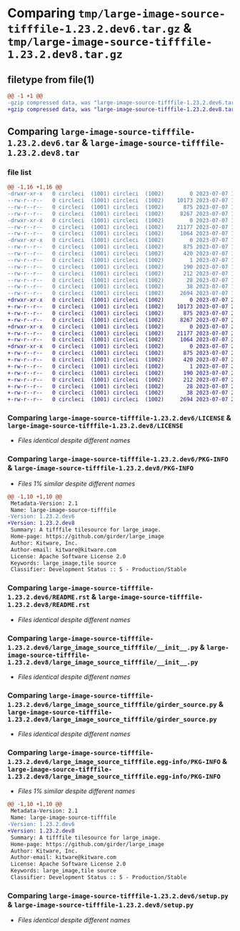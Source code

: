 # Comparing `tmp/large-image-source-tifffile-1.23.2.dev6.tar.gz` & `tmp/large-image-source-tifffile-1.23.2.dev8.tar.gz`

## filetype from file(1)

```diff
@@ -1 +1 @@
-gzip compressed data, was "large-image-source-tifffile-1.23.2.dev6.tar", last modified: Fri Jul  7 19:29:28 2023, max compression
+gzip compressed data, was "large-image-source-tifffile-1.23.2.dev8.tar", last modified: Fri Jul  7 21:16:13 2023, max compression
```

## Comparing `large-image-source-tifffile-1.23.2.dev6.tar` & `large-image-source-tifffile-1.23.2.dev8.tar`

### file list

```diff
@@ -1,16 +1,16 @@
-drwxr-xr-x   0 circleci  (1001) circleci  (1002)        0 2023-07-07 19:29:27.996142 large-image-source-tifffile-1.23.2.dev6/
--rw-r--r--   0 circleci  (1001) circleci  (1002)    10173 2023-07-07 19:29:27.000000 large-image-source-tifffile-1.23.2.dev6/LICENSE
--rw-r--r--   0 circleci  (1001) circleci  (1002)      875 2023-07-07 19:29:27.996142 large-image-source-tifffile-1.23.2.dev6/PKG-INFO
--rw-r--r--   0 circleci  (1001) circleci  (1002)     8267 2023-07-07 19:29:27.000000 large-image-source-tifffile-1.23.2.dev6/README.rst
-drwxr-xr-x   0 circleci  (1001) circleci  (1002)        0 2023-07-07 19:29:27.996142 large-image-source-tifffile-1.23.2.dev6/large_image_source_tifffile/
--rw-r--r--   0 circleci  (1001) circleci  (1002)    21177 2023-07-07 19:27:44.000000 large-image-source-tifffile-1.23.2.dev6/large_image_source_tifffile/__init__.py
--rw-r--r--   0 circleci  (1001) circleci  (1002)     1064 2023-07-07 19:27:44.000000 large-image-source-tifffile-1.23.2.dev6/large_image_source_tifffile/girder_source.py
-drwxr-xr-x   0 circleci  (1001) circleci  (1002)        0 2023-07-07 19:29:27.996142 large-image-source-tifffile-1.23.2.dev6/large_image_source_tifffile.egg-info/
--rw-r--r--   0 circleci  (1001) circleci  (1002)      875 2023-07-07 19:29:27.000000 large-image-source-tifffile-1.23.2.dev6/large_image_source_tifffile.egg-info/PKG-INFO
--rw-r--r--   0 circleci  (1001) circleci  (1002)      420 2023-07-07 19:29:27.000000 large-image-source-tifffile-1.23.2.dev6/large_image_source_tifffile.egg-info/SOURCES.txt
--rw-r--r--   0 circleci  (1001) circleci  (1002)        1 2023-07-07 19:29:27.000000 large-image-source-tifffile-1.23.2.dev6/large_image_source_tifffile.egg-info/dependency_links.txt
--rw-r--r--   0 circleci  (1001) circleci  (1002)      190 2023-07-07 19:29:27.000000 large-image-source-tifffile-1.23.2.dev6/large_image_source_tifffile.egg-info/entry_points.txt
--rw-r--r--   0 circleci  (1001) circleci  (1002)      212 2023-07-07 19:29:27.000000 large-image-source-tifffile-1.23.2.dev6/large_image_source_tifffile.egg-info/requires.txt
--rw-r--r--   0 circleci  (1001) circleci  (1002)       28 2023-07-07 19:29:27.000000 large-image-source-tifffile-1.23.2.dev6/large_image_source_tifffile.egg-info/top_level.txt
--rw-r--r--   0 circleci  (1001) circleci  (1002)       38 2023-07-07 19:29:27.996142 large-image-source-tifffile-1.23.2.dev6/setup.cfg
--rw-r--r--   0 circleci  (1001) circleci  (1002)     2694 2023-07-07 19:27:44.000000 large-image-source-tifffile-1.23.2.dev6/setup.py
+drwxr-xr-x   0 circleci  (1001) circleci  (1002)        0 2023-07-07 21:16:13.277564 large-image-source-tifffile-1.23.2.dev8/
+-rw-r--r--   0 circleci  (1001) circleci  (1002)    10173 2023-07-07 21:16:13.000000 large-image-source-tifffile-1.23.2.dev8/LICENSE
+-rw-r--r--   0 circleci  (1001) circleci  (1002)      875 2023-07-07 21:16:13.277564 large-image-source-tifffile-1.23.2.dev8/PKG-INFO
+-rw-r--r--   0 circleci  (1001) circleci  (1002)     8267 2023-07-07 21:16:13.000000 large-image-source-tifffile-1.23.2.dev8/README.rst
+drwxr-xr-x   0 circleci  (1001) circleci  (1002)        0 2023-07-07 21:16:13.277564 large-image-source-tifffile-1.23.2.dev8/large_image_source_tifffile/
+-rw-r--r--   0 circleci  (1001) circleci  (1002)    21177 2023-07-07 21:14:29.000000 large-image-source-tifffile-1.23.2.dev8/large_image_source_tifffile/__init__.py
+-rw-r--r--   0 circleci  (1001) circleci  (1002)     1064 2023-07-07 21:14:29.000000 large-image-source-tifffile-1.23.2.dev8/large_image_source_tifffile/girder_source.py
+drwxr-xr-x   0 circleci  (1001) circleci  (1002)        0 2023-07-07 21:16:13.277564 large-image-source-tifffile-1.23.2.dev8/large_image_source_tifffile.egg-info/
+-rw-r--r--   0 circleci  (1001) circleci  (1002)      875 2023-07-07 21:16:13.000000 large-image-source-tifffile-1.23.2.dev8/large_image_source_tifffile.egg-info/PKG-INFO
+-rw-r--r--   0 circleci  (1001) circleci  (1002)      420 2023-07-07 21:16:13.000000 large-image-source-tifffile-1.23.2.dev8/large_image_source_tifffile.egg-info/SOURCES.txt
+-rw-r--r--   0 circleci  (1001) circleci  (1002)        1 2023-07-07 21:16:13.000000 large-image-source-tifffile-1.23.2.dev8/large_image_source_tifffile.egg-info/dependency_links.txt
+-rw-r--r--   0 circleci  (1001) circleci  (1002)      190 2023-07-07 21:16:13.000000 large-image-source-tifffile-1.23.2.dev8/large_image_source_tifffile.egg-info/entry_points.txt
+-rw-r--r--   0 circleci  (1001) circleci  (1002)      212 2023-07-07 21:16:13.000000 large-image-source-tifffile-1.23.2.dev8/large_image_source_tifffile.egg-info/requires.txt
+-rw-r--r--   0 circleci  (1001) circleci  (1002)       28 2023-07-07 21:16:13.000000 large-image-source-tifffile-1.23.2.dev8/large_image_source_tifffile.egg-info/top_level.txt
+-rw-r--r--   0 circleci  (1001) circleci  (1002)       38 2023-07-07 21:16:13.277564 large-image-source-tifffile-1.23.2.dev8/setup.cfg
+-rw-r--r--   0 circleci  (1001) circleci  (1002)     2694 2023-07-07 21:14:29.000000 large-image-source-tifffile-1.23.2.dev8/setup.py
```

### Comparing `large-image-source-tifffile-1.23.2.dev6/LICENSE` & `large-image-source-tifffile-1.23.2.dev8/LICENSE`

 * *Files identical despite different names*

### Comparing `large-image-source-tifffile-1.23.2.dev6/PKG-INFO` & `large-image-source-tifffile-1.23.2.dev8/PKG-INFO`

 * *Files 1% similar despite different names*

```diff
@@ -1,10 +1,10 @@
 Metadata-Version: 2.1
 Name: large-image-source-tifffile
-Version: 1.23.2.dev6
+Version: 1.23.2.dev8
 Summary: A tifffile tilesource for large_image.
 Home-page: https://github.com/girder/large_image
 Author: Kitware, Inc.
 Author-email: kitware@kitware.com
 License: Apache Software License 2.0
 Keywords: large_image,tile source
 Classifier: Development Status :: 5 - Production/Stable
```

### Comparing `large-image-source-tifffile-1.23.2.dev6/README.rst` & `large-image-source-tifffile-1.23.2.dev8/README.rst`

 * *Files identical despite different names*

### Comparing `large-image-source-tifffile-1.23.2.dev6/large_image_source_tifffile/__init__.py` & `large-image-source-tifffile-1.23.2.dev8/large_image_source_tifffile/__init__.py`

 * *Files identical despite different names*

### Comparing `large-image-source-tifffile-1.23.2.dev6/large_image_source_tifffile/girder_source.py` & `large-image-source-tifffile-1.23.2.dev8/large_image_source_tifffile/girder_source.py`

 * *Files identical despite different names*

### Comparing `large-image-source-tifffile-1.23.2.dev6/large_image_source_tifffile.egg-info/PKG-INFO` & `large-image-source-tifffile-1.23.2.dev8/large_image_source_tifffile.egg-info/PKG-INFO`

 * *Files 1% similar despite different names*

```diff
@@ -1,10 +1,10 @@
 Metadata-Version: 2.1
 Name: large-image-source-tifffile
-Version: 1.23.2.dev6
+Version: 1.23.2.dev8
 Summary: A tifffile tilesource for large_image.
 Home-page: https://github.com/girder/large_image
 Author: Kitware, Inc.
 Author-email: kitware@kitware.com
 License: Apache Software License 2.0
 Keywords: large_image,tile source
 Classifier: Development Status :: 5 - Production/Stable
```

### Comparing `large-image-source-tifffile-1.23.2.dev6/setup.py` & `large-image-source-tifffile-1.23.2.dev8/setup.py`

 * *Files identical despite different names*

